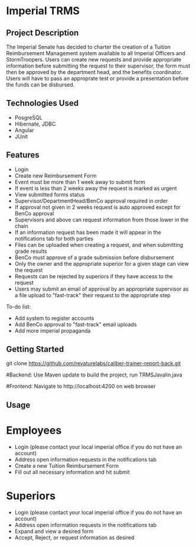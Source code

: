# Imperial TRMS

## Project Description

The Imperial Senate has decided to charter the creation of a Tuition Reimbursement Management system available to all Imperial Officers and StormTroopers.
Users can create new requests and provide appropriate information before submitting the request to their supervisor, the form must then be approved by the
department head, and the benefits coordinator. Users will have to pass an approprate test or provide a presentation before the funds can be disbursed.

## Technologies Used

* PosgreSQL
* Hibernate, JDBC
* Angular
* JUnit

## Features


* Login
* Create new Reimbursement Form
* Event must be more than 1 week away to submit form
* If event is less than 2 weeks away the request is marked as urgent
* View submitted forms status
* Supervisor/DepartmentHead/BenCo approval required in order
* If approval not given in 2 weeks request is auto approved except for BenCo approval
* Supervisors and above can request information from those lower in the chain
* If an information request has been made it will appear in the notifications tab for both parties
* Files can be uploaded when creating a request, and when submitting grade results
* BenCo must approve of a grade submission before disbursement
* Only the owner and the appropriate superior for a given stage can view the request
* Requests can be rejected by superiors if they have access to the request
* Users may submit an email of approval by an appropriate supervisor as a file upload to "fast-track" their request to the appropriate step

To-do list:
* Add system to register accounts
* Add BenCo approval to "fast-track" email uploads
* Add more imperial propaganda

## Getting Started
   
git clone https://github.com/revaturelabs/caliber-trainer-report-back.git

#Backend:
Use Maven update to build the project, run TRMSJavalin.java

#Frontend:
Navigate to http://localhost:4200 on web browser

## Usage

# Employees
* Login (please contact your local imperial office if you do not have an account)
* Address open information requests in the notifications tab
* Create a new Tuition Reimbursement Form
* Fill out all necessary information and hit submit

# Superiors
* Login (please contact your local imperial office if you do not have an account)
* Address open information requests in the notifications tab
* Expand and view a desired form
* Accept, Reject, or request information as desired

